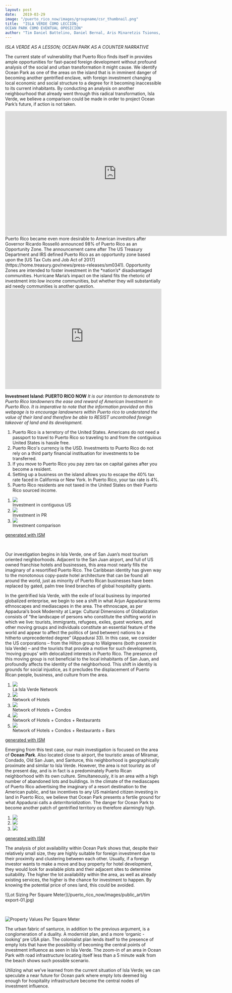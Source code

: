 ```yaml
---
layout: post
date:   2019-03-29
image: "/puerto_rico_now/images/groupname/csr_thumbnail.png"
title:  "ISLA VERDE COMO LECCIÓN; 
OCEAN PARK COMO EVENTUAL OPOSICIÓN"
author: "Tim Daniel Battelino, Daniel Bernal, Aris Minaretzis Tsionos, Jean Pierre Villafane"
---
```

<link rel="stylesheet" href="/puerto_rico_now/images/public_art/my-slider.css"/>
<script src="/puerto_rico_now/images/public_art/ism-2.2.min.js"></script>

*ISLA VERDE AS A LESSON; OCEAN PARK AS A COUNTER NARRATIVE* 

The current state of vulnerability that Puerto Rico finds itself in provides ample opportunities for fast-paced foreign development without profound analysis of the social and urban transformation it might cause. We identify Ocean Park as one of the areas on the island that is in imminent danger of becoming another gentrified enclave, with foreign investment changing local economic and social structure to a degree for it becoming inaccessible to its current inhabitants. By conducting an analysis on another neighbourhood that already went through this radical transformation, Isla Verde, we believe a comparison could be made in order to project Ocean Park’s future, if action is not taken.
<br>
<iframe width="715" height="402" src="https://www.youtube.com/embed/DaBFH623OH8" frameborder="0" allow="accelerometer; autoplay; encrypted-media; gyroscope; picture-in-picture" allowfullscreen></iframe> 
<br>
Puerto Rico became even more desirable to American investors after Governor Ricardo Rosselló announced 98% of Puerto Rico as an Opportunity Zone. The announcement came after The US Treasury Department and IRS defined Puerto Rico as an opportunity zone based upon the [US Tax Cuts and Job Act of 2017](https://home.treasury.gov/news/press-releases/sm0341). Opportunity Zones are intended to foster investment in the *nation’s* disadvantaged communities. Hurricane Maria’s impact on the island fits the rhetoric of investment into low income communities, but whether they will substantially aid needy communities is another question.
<br>

<style>
.embed-container {
  position: relative; padding-bottom: 64%; height: 0; max-width: 100%; }
.embed-container iframe, .embed-container object, .embed-container iframe {
  position: absolute; top: 0; left: 0; width: 100%; height: 100%; } 
small {
  position: absolute; z-index: 40; bottom: 0; margin-bottom: -15px; }
</style>
<div class="embed-container">
  <iframe width="940" height="600" frameborder="0" scrolling="no" marginheight="0" marginwidth="0" title="Opportunity Zones" src="https://opportunitydb.maps.arcgis.com/apps/webappviewer/index.html?id=6c94c8e9345d4614b247aac7cf314dc9">
  </iframe>
</div>

**Investment Island: PUERTO RICO NOW**
*It is our intention to demonstrate to Puerto Rico landowners the ease and reward of American Investment in Puerto Rico. It is imperative to note that the information provided on this webpage is to encourage landowners within Puerto rico to understand the value of their land and therefore be able to RESIST uncontrolled foreign takeover of land and its development.*   

1. Puerto Rico is a terretory of the United States. Americans do not need a passport to travel to Puerto Rico so traveling to and from the contiguious United States is hassle free. 
2. Puerto Rico's currency is the USD. Investments to Puerto Rico do not rely on a third party financial instituation for investments to be transferred. 
3. If you move to Puerto Rico you pay zero tax on capital gaines after you become a resident. 
4. Setting up a business on the island allows you to escape the 40% tax rate faced in California or New York. In Puerto Rico, your tax rate is 4%. 
5. Puerto Rico residents are not taxed in the United States on their Puerto Rico sourced income. 

<link rel="stylesheet" href="/puerto_rico_now/images/public_art/my-slider.css"/>
<script src="puerto_rico_now/images/public_art/ism-2.2.min.js"></script>

<div class="ism-slider" id="my-slider">
  <ol>
    <li>
      <img src="/puerto_rico_now/images/public_art/1557199057586_547878.png">
      <div class="ism-caption ism-caption-0">Investment in contiguous US</div>
    </li>
    <li>
      <img src="/puerto_rico_now/images/public_art/1557199091739_607447.png">
      <div class="ism-caption ism-caption-0">Investment in PR </div>
    </li>
    <li>
      <img src="/puerto_rico_now/images/public_art/1557199097860_43394.png">
      <div class="ism-caption ism-caption-0">Investment comparison</div>
    </li>
  </ol>
</div>
<p class="ism-badge" id="my-slider-ism-badge"><a class="ism-link" href="http://imageslidermaker.com" rel="nofollow">generated with ISM</a></p>
<br>

Our investigation begins in Isla Verde, one of San Juan’s most tourism oriented neighborhoods. Adjacent to the San Juan airport, and full of US owned franchise hotels and businesses, this area most nearly fills the imaginary of a resortified Puerto Rico.  The Caribbean identity has given way to the monotonous copy-paste hotel architecture that can be found all around the world, just as minority of Puerto Rican businesses have been replaced by gated, palm tree lined branches of global hospitality giants. 
<br>

In the gentrified Isla Verde, with the exile of local business by imported globalized enterprise, we begin to see a shift in what Arjun Appadurai terms ethnoscapes and mediascapes in the area. The ethnoscape, as per Appadurai’s book Modernity at Large: Cultural Dimensions of Globalization consists of “the landscape of persons who constitute the shifting world in which we live: tourists, immigrants, refugees, exiles, guest workers, and other moving groups and individuals constitute an essential feature of the world and appear to affect the politics of (and between) nations to a hitherto unprecedented degree” (Appadurai 33). In this case, we consider the US corporations – from the Hilton group to Walgreens (both present in Isla Verde) – and the tourists that provide a motive for such developments, ‘moving groups’ with delocalized interests in Puerto Rico. The presence of this moving group is not beneficial to the local inhabitants of San Juan, and profoundly affects the identity of the neighborhood. This shift in identity is grounds for social injustice, as it precludes the displacement of Puerto Rican people, business, and culture from the area.

<link rel="stylesheet" href="/puerto_rico_now/images/public_art/my-sliderIV.css"/>
<script src="puerto_rico_now/images/public_art/ism-2.2.minIV.js"></script>

<div class="ism-slider" data-transition_type="fade" id="my-slider">
  <ol>
    <li>
      <img src="/puerto_rico_now/images/public_art/1557096217303_362953.jpg">
      <div class="ism-caption ism-caption-0">La Isla Verde Network</div>
    </li>
    <li>
      <img src="/puerto_rico_now/images/public_art/1557096217241_141234.jpg">
      <div class="ism-caption ism-caption-0">Network of Hotels</div>
    </li>
    <li>
      <img src="/puerto_rico_now/images/public_art/1557096217313_947238.jpg">
      <div class="ism-caption ism-caption-0">Network of Hotels + Condos</div>
    </li>
    <li>
      <img src="/puerto_rico_now/images/public_art/1557096217216_472465.jpg">
      <div class="ism-caption ism-caption-0">Network of Hotels + Condos + Restaurants</div>
    </li>
    <li>
      <img src="/puerto_rico_now/images/public_art/1557096217223_595196.jpg">
      <div class="ism-caption ism-caption-0">Network of Hotels + Condos + Restaurants + Bars</div>
    </li>
  </ol>
</div>
<p class="ism-badge" id="my-slider-ism-badge"><a class="ism-link" href="http://imageslidermaker.com" rel="nofollow">generated with ISM</a></p>


Emerging from this test case, our main investigation is focused on the area of **Ocean Park**. Also located close to airport, the touristic areas of Miramar, Condado, Old San Juan, and Santurce, this neighborhood is geographically proximate and similar to Isla Verde. However, the area is not touristy as of the present day, and is in fact is a predominately Puerto Rican neighborhood with its own culture. Simultaneously, it is an area with a high number of abandoned lots and buildings. In the climate of the mediascapes of Puerto Rico advertising the imaginary of a resort destination to the American public, and tax incentives to any US mainland citizen investing in land in Puerto Rico, we believe that Ocean Park presents a fertile ground for what Appadurai calls a *deterritorialization*. The danger for Ocean Park to become another patch of gentrified territory os therefore alarmingly high.

<link rel="stylesheet" href="/puerto_rico_now/images/public_art/my-sliderOP.css"/>
<script src="puerto_rico_now/images/public_art/ism-2.2.minOP.js"></script>
<div class="ism-slider" data-transition_type="fade" id="my-slider">
  <ol>
    <li>
      <img src="/puerto_rico_now/images/public_art/1557103048326_242114.jpg">
      <div class="ism-caption ism-caption-0"></div>
    </li>
    <li>
      <img src="/puerto_rico_now/images/public_art/1557103048359_628593.jpg">
    </li>
    <li>
      <img src="/puerto_rico_now/images/public_art/1557103048384_438373.jpg">
    </li>
  </ol>
</div>
<p class="ism-badge" id="my-slider-ism-badge"><a class="ism-link" href="http://imageslidermaker.com" rel="nofollow">generated with ISM</a></p>

The analysis of plot availability within Ocean Park shows that, despite their relatively small size, they are highly suitable for foreign investment due to their proximity and clustering between each other. Usually, if a foreign investor wants to make a move and buy property for hotel development, they would look for available plots and their adjacent sites to determine suitability. The higher the lot availability within the area, as well as already existing services, the higher is the chance for investment to happen. By knowing the potential price of ones land, this could be avoided.

![Lot Sizing Per Square Meter](/puerto_rico_now/images/public_art/tim export-01.jpg)

<BR>


![Property Values Per Square Meter](/puerto_rico_now/images/public_art/dimenzije-01.jpg)


The urban fabric of santurce, in addition to the previous argument, is a conglomeration of a duality. A modernist plan, and a more ‘organic - looking’ pre USA plan. The colonialist plan lends itself to the presence of empty lots that have the possibility of becoming the central points of investment influence as seen in Isla Verde.
The zoom-in of an area in Ocean Park with road infrastructure locating itself less than a 5 minute walk from the beach shows such possible scenario.

Utilizing what we’ve learned from the current situation of Isla Verde; we can speculate a near future for Ocean park where empty lots deemed big enough for hospitality infrastructure become the central nodes of investment influence.



